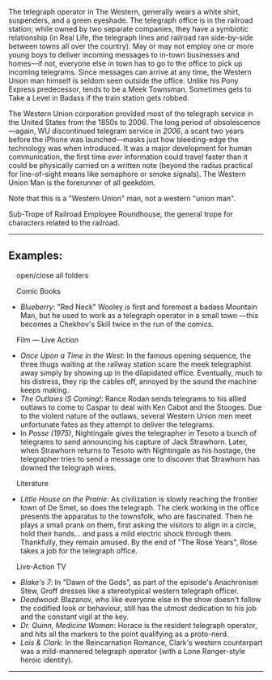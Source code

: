 The telegraph operator in The Western, generally wears a white shirt, suspenders, and a green eyeshade. The telegraph office is in the railroad station; while owned by two separate companies, they have a symbiotic relationship (in Real Life, the telegraph lines and railroad ran side-by-side between towns all over the country). May or may not employ one or more young boys to deliver incoming messages to in-town businesses and homes—if not, everyone else in town has to go to the office to pick up incoming telegrams. Since messages can arrive at any time, the Western Union man himself is seldom seen outside the office. Unlike his Pony Express predecessor, tends to be a Meek Townsman. Sometimes gets to Take a Level in Badass if the train station gets robbed.

The Western Union corporation provided most of the telegraph service in the United States from the 1850s to 2006. The long period of obsolescence—again, WU discontinued telegram service in _2006_, a scant two years before the iPhone was launched—masks just how bleeding-edge the technology was when introduced. It was a major development for human communication, the first time _ever_ information could travel faster than it could be physically carried on a written note (beyond the radius practical for line-of-sight means like semaphore or smoke signals). The Western Union Man is the forerunner of all geekdom.

Note that this is a "Western Union" man, not a western "union man".

Sub-Trope of Railroad Employee Roundhouse, the general trope for characters related to the railroad.

___

## Examples:

    open/close all folders 

    Comic Books 

-   _Blueberry_: "Red Neck" Wooley is first and foremost a badass Mountain Man, but he used to work as a telegraph operator in a small town —this becomes a Chekhov's Skill twice in the run of the comics.

    Film — Live Action 

-   _Once Upon a Time in the West_: In the famous opening sequence, the three thugs waiting at the railway station scare the meek telegraphist away simply by showing up in the dilapidated office. Eventually, much to his distress, they rip the cables off, annoyed by the sound the machine keeps making.
-   _The Outlaws IS Coming!_: Rance Rodan sends telegrams to his allied outlaws to come to Caspar to deal with Ken Cabot and the Stooges. Due to the violent nature of the outlaws, several Western Union men meet unfortunate fates as they attempt to deliver the telegrams.
-   In _Posse (1975)_, Nightingale gives the telegrapher in Tesoto a bunch of telegrams to send announcing his capture of Jack Strawhorn. Later, when Strawhorn returns to Tesoto with Nightingale as his hostage, the telegrapher tries to send a message one to discover that Strawhorn has downed the telegraph wires.

    Literature 

-   _Little House on the Prairie_: As civilization is slowly reaching the frontier town of De Smet, so does the telegraph. The clerk working in the office presents the apparatus to the townsfolk, who are fascinated. Then he plays a small prank on them, first asking the visitors to align in a circle, hold their hands... and pass a mild electric shock through them. Thankfully, they remain amused. By the end of "The Rose Years", Rose takes a job for the telegraph office.

    Live-Action TV 

-   _Blake's 7_: In "Dawn of the Gods", as part of the episode's Anachronism Stew, Groff dresses like a stereotypical western telegraph officer.
-   _Deadwood_: Blazanov, who like everyone else in the show doesn't follow the codified look or behaviour, still has the utmost dedication to his job and the constant vigil at the key.
-   _Dr. Quinn, Medicine Woman_: Horace is the resident telegraph operator, and hits all the markers to the point qualifying as a proto-nerd.
-   _Lois & Clark_: In the Reincarnation Romance, Clark's western counterpart was a mild-mannered telegraph operator (with a Lone Ranger-style heroic identity).

___